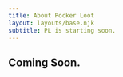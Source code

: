 ```yaml
---
title: About Pocker Loot
layout: layouts/base.njk
subtitle: PL is starting soon.
---
```


## Coming Soon.